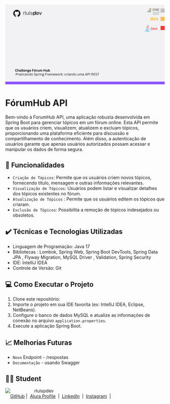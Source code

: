 ![Template rluipdev](Template/rluispdev.png)
# FórumHub API
Bem-vindo à ForumHub API, uma aplicação robusta desenvolvida em Spring Boot para gerenciar tópicos em um fórum online. Esta API permite que os usuários criem, visualizem, atualizem e excluam tópicos, proporcionando uma plataforma eficiente para discussão e compartilhamento de conhecimento. Além disso, a autenticação de usuários garante que apenas usuários autorizados possam acessar e manipular os dados de forma segura.

## 🔨 Funcionalidades

 

- `Criação de Tópicos`: Permite que os usuários criem novos tópicos, fornecendo título, mensagem e outras informações relevantes.
- `Visualização de Tópicos`: Usuários podem listar e visualizar detalhes dos tópicos existentes no fórum.
- `Atualização de Tópicos` : Permite que os usuários editem os tópicos que criaram.
- `Exclusão de Tópicos`: Possibilita a remoção de tópicos indesejados ou obsoletos.


## ✔️ Técnicas e Tecnologias Utilizadas

 - Linguagem de Programação: Java 17
 - Bibliotecas : Lombok, Spring Web, Spring Boot DevTools, Spring Data JPA , Flyway Migration, MySQL Driver , Validation, Spring Security
 - IDE: IntelliJ IDEA
 - Controle de Versão: Git

   
## 💻 Como Executar o Projeto

 1. Clone este repositório:
2. Importe o projeto em sua IDE favorita (ex: IntelliJ IDEA, Eclipse, NetBeans).
3. Configure o banco de dados MySQL e atualize as informações de conexão no arquivo `application.properties`.
4. Execute a aplicação Spring Boot.

## 📈 Melhorias Futuras

- `Novo` Endpoint - /respostas
-  `Documentação` -  usando Swagger

## 👨‍💻 Student

<p>
    <img 
      align=left 
      margin=10 
      width=80 
      src="https://avatars.githubusercontent.com/u/128305083?s=96&v=4"
    />
    <p>&nbsp&nbsp&nbsprluispdev<br>
    &nbsp&nbsp&nbsp
    <a href="https://github.com/rluispdev">
    GitHub</a>&nbsp;|&nbsp;
     <a href="https://cursos.alura.com.br/user/rluisp"> Alura Profile</a>
&nbsp;|&nbsp;
    <a href="https://www.linkedin.com/in/rafael-luis-gonzaga-b11634186/">LinkedIn</a>
&nbsp;|&nbsp;
    <a href="https://www.instagram.com/rluispdevs?igsh=cnoxenpmaHY1amE0&utm_source=qr">
    Instagram</a>
&nbsp;|&nbsp;</p>
</p>
<br/><br/>
<p>

